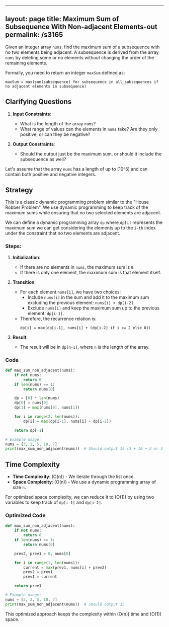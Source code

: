 
---
layout: page
title:  Maximum Sum of Subsequence With Non-adjacent Elements-out
permalink: /s3165
---

Given an integer array `nums`, find the maximum sum of a subsequence with no two elements being adjacent. A subsequence is derived from the array `nums` by deleting some or no elements without changing the order of the remaining elements.

Formally, you need to return an integer `maxSum` defined as:

```text
maxSum = max(sum(subsequence) for subsequence in all_subsequences if no adjacent elements in subsequence)
```

## Clarifying Questions

1. **Input Constraints**:
   - What is the length of the array `nums`?
   - What range of values can the elements in `nums` take? Are they only positive, or can they be negative?

2. **Output Constraints**:
   - Should the output just be the maximum sum, or should it include the subsequence as well?

Let's assume that the array `nums` has a length of up to \(10^5\) and can contain both positive and negative integers.

## Strategy

This is a classic dynamic programming problem similar to the "House Robber Problem". We use dynamic programming to keep track of the maximum sums while ensuring that no two selected elements are adjacent.

We can define a dynamic programming array `dp` where `dp[i]` represents the maximum sum we can get considering the elements up to the `i-th` index under the constraint that no two elements are adjacent.

### Steps:
1. **Initialization**:
   - If there are no elements in `nums`, the maximum sum is `0`.
   - If there is only one element, the maximum sum is that element itself.

2. **Transition**:
   - For each element `nums[i]`, we have two choices:
     - Include `nums[i]` in the sum and add it to the maximum sum excluding the previous element: `nums[i] + dp[i-2]`.
     - Exclude `nums[i]` and keep the maximum sum up to the previous element: `dp[i-1]`.
   - Therefore, the recurrence relation is:
     ```
     dp[i] = max(dp[i-1], nums[i] + (dp[i-2] if i >= 2 else 0))
     ```

3. **Result**:
   - The result will be in `dp[n-1]`, where `n` is the length of the array.

### Code

```python
def max_sum_non_adjacent(nums):
    if not nums:
        return 0
    if len(nums) == 1:
        return nums[0]

    dp = [0] * len(nums)
    dp[0] = nums[0]
    dp[1] = max(nums[0], nums[1])

    for i in range(2, len(nums)):
        dp[i] = max(dp[i-1], nums[i] + dp[i-2])

    return dp[-1]

# Example usage:
nums = [3, 2, 5, 10, 7]
print(max_sum_non_adjacent(nums))  # Should output 15 (3 + 10 + 2 or 5 + 10 is optimal)
```

## Time Complexity

- **Time Complexity**: \(O(n)\) - We iterate through the list once.
- **Space Complexity**: \(O(n)\) - We use a dynamic programming array of size `n`.

For optimized space complexity, we can reduce it to \(O(1)\) by using two variables to keep track of `dp[i-1]` and `dp[i-2]`.

### Optimized Code

```python
def max_sum_non_adjacent(nums):
    if not nums:
        return 0
    if len(nums) == 1:
        return nums[0]

    prev2, prev1 = 0, nums[0]

    for i in range(1, len(nums)):
        current = max(prev1, nums[i] + prev2)
        prev2 = prev1
        prev1 = current

    return prev1

# Example usage:
nums = [3, 2, 5, 10, 7]
print(max_sum_non_adjacent(nums))  # Should output 15
```

This optimized approach keeps the complexity within \(O(n)\) time and \(O(1)\) space.